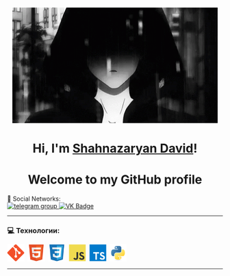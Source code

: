 
<p align="center">
  <a href="#"><img src="d9c8e30ba4930c14134995d5026bddf2.gif" alt="Banner"></a>
</p>

<h1 align="center">Hi, I'm <a color="black" href="https:/#">Shahnazaryan David</a>!</h1>
<h1 align="center">Welcome to my GitHub profile</h1>
 🤝 Social Networks:

  <div id="badges">
    <a href="https://t.me/aqua_minerali" target="_blank">
      <img src="https://cdn-icons-png.flaticon.com/512/2111/2111646.png" width="40" height="40" alt="telegram group" />
    </a>
    <a href="https://vk.com/shahnazariandavid" target="_blank">
      <img src="https://cdn-icons-png.flaticon.com/512/145/145813.png" width="40" height="40" alt="VK Badge"/>
    </a>
  </div>
  
---
### 💻 Технологии:

<div>
  <img src="https://github.com/devicons/devicon/blob/master/icons/git/git-original.svg" title="git" alt="git" width="40" height="40"/>&nbsp
  <img src="https://github.com/devicons/devicon/blob/master/icons/html5/html5-original.svg" title="html5" alt="html5" width="40" height="40"/>&nbsp
  <img src="https://github.com/devicons/devicon/blob/master/icons/css3/css3-original.svg" title="css" alt="css" width="40" height="40"/>&nbsp
  <img src="https://github.com/devicons/devicon/blob/master/icons/javascript/javascript-original.svg" title="javascript" alt="javascript" width="40" height="40"/>&nbsp
  <img src="https://github.com/devicons/devicon/blob/master/icons/typescript/typescript-original.svg" title="javascript" alt="javascript" width="40" height="40"/>&nbsp
  <img src="https://github.com/devicons/devicon/blob/master/icons/python/python-original.svg" title="javascript" alt="javascript" width="40" height="40"/>&nbsp

  

</div>

---
